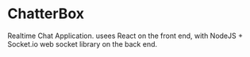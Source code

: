 # ChatterBox
Realtime Chat Application.  usees  React on the front end, with NodeJS + Socket.io web socket library on the back end. 
